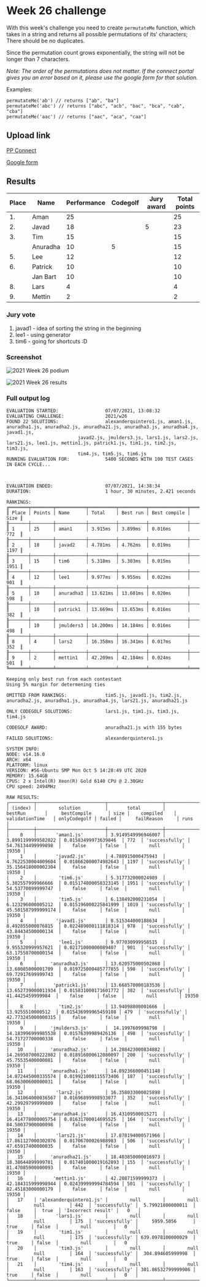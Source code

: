 # Week 26 challenge

With this week's challenge you need to create `permutateMe` function, which takes in a string and returns all possible permutations of its' characters;
There should be no duplicates.

Since the permutation count grows exponentially, the string will not be longer than 7 characters.

*Note: The order of the permutations does not matter.
If the connect portal gives you an error based on it, please use the google form for that solution.*

Examples:
```
permutateMe('ab') // returns ["ab", "ba"]
permutateMe('abc') // returns ["abc", "acb", "bac", "bca", "cab", "cba"]
permutateMe('aac') // returns ["aac", "aca", "caa"]
```


## Upload link

[PP Connect](https://connect.passionatepeople.io/code-challenge-submission)

[Google form](https://forms.gle/uTnNAahd9Jd3CfUx8)

## Results


| Place | Name        | Performance | Codegolf | Jury award | Total points |
|-------|-------------|-------------|----------|------------|--------------|
| 1.    | Aman        | 25          |          |            | 25           |
| 2.    | Javad       | 18          |          | 5          | 23           |
| 3.    | Tim         | 15          |          |            | 15           |
|       | Anuradha    | 10          | 5        |            | 15           |
| 5.    | Lee         | 12          |          |            | 12           |
| 6.    | Patrick     | 10          |          |            | 10           |
|       | Jan Bart    | 10          |          |            | 10           |
| 8.    | Lars        | 4           |          |            | 4            |
| 9.    | Mettin      | 2           |          |            | 2            |

### Jury vote

1. javad1 - idea of sorting the string in the beginning
2. lee1 - using generator
3. tim6 - going for shortcuts :D

### Screenshot

![2021 Week 26 podium](./podium.png)

![2021 Week 26 results](./results.png)

### Full output log
```
EVALUATION STARTED:                 07/07/2021, 13:08:32
EVALUATING CHALLENGE:               2021/w26
FOUND 22 SOLUTIONS:                 alexanderquintero1.js, aman1.js, anuradha1.js, anuradha2.js, anuradha21.js, anuradha3.js, anuradha4.js, javad1.js,
                          javad2.js, jmulders3.js, lars1.js, lars2.js, lars21.js, lee1.js, mettin1.js, patrick1.js, tim1.js, tim2.js, tim3.js,
                          tim4.js, tim5.js, tim6.js
RUNNING EVALUATION FOR:             5400 SECONDS WITH 100 TEST CASES IN EACH CYCLE...



EVALUATION ENDED:                   07/07/2021, 14:38:34
DURATION:                           1 hour, 30 minutes, 2.421 seconds

RANKINGS:
╔═══════╤════════╤═══════════╤══════════╤══════════╤══════════════╤══════╗
║ Place │ Points │ Name      │ Total    │ Best run │ Best compile │ Size ║
╟───────┼────────┼───────────┼──────────┼──────────┼──────────────┼──────╢
║ 1     │ 25     │ aman1     │ 3.915ms  │ 3.899ms  │ 0.016ms      │ 772  ║
╟───────┼────────┼───────────┼──────────┼──────────┼──────────────┼──────╢
║ 2     │ 18     │ javad2    │ 4.781ms  │ 4.762ms  │ 0.019ms      │ 1197 ║
╟───────┼────────┼───────────┼──────────┼──────────┼──────────────┼──────╢
║ 3     │ 15     │ tim6      │ 5.318ms  │ 5.303ms  │ 0.015ms      │ 1951 ║
╟───────┼────────┼───────────┼──────────┼──────────┼──────────────┼──────╢
║ 4     │ 12     │ lee1      │ 9.977ms  │ 9.955ms  │ 0.022ms      │ 901  ║
╟───────┼────────┼───────────┼──────────┼──────────┼──────────────┼──────╢
║ 5     │ 10     │ anuradha3 │ 13.621ms │ 13.601ms │ 0.020ms      │ 598  ║
╟───────┼────────┼───────────┼──────────┼──────────┼──────────────┼──────╢
║       │ 10     │ patrick1  │ 13.669ms │ 13.653ms │ 0.016ms      │ 382  ║
╟───────┼────────┼───────────┼──────────┼──────────┼──────────────┼──────╢
║       │ 10     │ jmulders3 │ 14.200ms │ 14.184ms │ 0.016ms      │ 498  ║
╟───────┼────────┼───────────┼──────────┼──────────┼──────────────┼──────╢
║ 8     │ 4      │ lars2     │ 16.358ms │ 16.341ms │ 0.017ms      │ 352  ║
╟───────┼────────┼───────────┼──────────┼──────────┼──────────────┼──────╢
║ 9     │ 2      │ mettin1   │ 42.209ms │ 42.184ms │ 0.024ms      │ 501  ║
╚═══════╧════════╧═══════════╧══════════╧══════════╧══════════════╧══════╝

Keeping only best run from each contestant
Using 5% margin for determening ties

OMITTED FROM RANKINGS:              tim5.js, javad1.js, tim2.js, anuradha2.js, anuradha1.js, anuradha4.js, lars21.js, anuradha21.js

ONLY CODEGOLF SOLUTIONS:            lars1.js, tim1.js, tim3.js, tim4.js

CODEGOLF AWARD:                     anuradha21.js with 155 bytes

FAILED SOLUTIONS:                   alexanderquintero1.js

SYSTEM INFO:
NODE: v14.16.0
ARCH: x64
PLATFORM: linux
VERSION: #56-Ubuntu SMP Mon Oct 5 14:28:49 UTC 2020
MEMORY: 15.64GB
CPUS: 2 x Intel(R) Xeon(R) Gold 6140 CPU @ 2.30GHz
CPU speed: 2494MHz

RAW RESULTS:
┌─────────┬─────────────────────────┬────────────────────┬────────────────────┬──────────────────────┬──────┬────────────────┬────────────────────┬──────────────┬────────┬────────────────────┬───────┐
│ (index) │        solution         │       total        │      bestRun       │     bestCompile      │ size │    compiled    │   validationTime   │ onlyCodegolf │ failed │     failReason     │ runs  │
├─────────┼─────────────────────────┼────────────────────┼────────────────────┼──────────────────────┼──────┼────────────────┼────────────────────┼──────────────┼────────┼────────────────────┼───────┤
│    0    │       'aman1.js'        │ 3.9149549996946007 │ 3.8991199999582022 │ 0.01583499973639846  │ 772  │ 'successfully' │ 54.76134499999898  │    false     │ false  │        null        │ 19350 │
│    1    │       'javad2.js'       │ 4.780915000475943  │ 4.7622530004009604 │ 0.018662000074982643 │ 1197 │ 'successfully' │ 35.156418000002304 │    false     │ false  │        null        │ 19350 │
│    2    │        'tim6.js'        │ 5.317732000024989  │ 5.302557999966666  │ 0.015174000058323145 │ 1951 │ 'successfully' │ 54.53770099999747  │    false     │ false  │        null        │ 19350 │
│    3    │        'tim5.js'        │ 6.138492000231054  │ 6.123296000005212  │ 0.015196000225841999 │ 1019 │ 'successfully' │ 45.501587999999174 │    false     │ false  │        null        │ 19350 │
│    4    │       'javad1.js'       │ 8.515344000188634  │ 8.492855000076815  │ 0.022489000111818314 │ 978  │ 'successfully' │ 43.84434500000134  │    false     │ false  │        null        │ 19350 │
│    5    │        'lee1.js'        │ 9.977030999958515  │ 9.955320999957621  │ 0.02171000000089407  │ 901  │ 'successfully' │ 63.17558700000154  │    false     │ false  │        null        │ 19350 │
│    6    │     'anuradha3.js'      │ 13.620575000502868 │ 13.60085000001709  │ 0.019725000485777855 │ 598  │ 'successfully' │ 69.72917699999743  │    false     │ false  │        null        │ 19350 │
│    7    │      'patrick1.js'      │ 13.668570000183536 │ 13.652739000011934 │ 0.015831000171601772 │ 382  │ 'successfully' │  41.4425459999984  │    false     │ false  │        null        │ 19350 │
│    8    │        'tim2.js'        │ 13.94098800001666  │  13.9255510000512  │ 0.015436999965459108 │ 479  │ 'successfully' │ 42.773245000000315 │    false     │ false  │        null        │ 19350 │
│    9    │     'jmulders3.js'      │  14.1997609998798  │ 14.183996999985538 │ 0.01576399989426136  │ 498  │ 'successfully' │ 54.71727700000338  │    false     │ false  │        null        │ 19350 │
│   10    │     'anuradha2.js'      │ 14.288423000834882 │ 14.269507000222802 │ 0.018916000612080097 │ 200  │ 'successfully' │ 45.75535400000081  │    false     │ false  │        null        │ 19350 │
│   11    │     'anuradha1.js'      │ 14.892366000451148 │ 14.872445000335574 │ 0.019921000115573406 │ 187  │ 'successfully' │ 68.06300600000031  │    false     │ false  │        null        │ 19350 │
│   12    │       'lars2.js'        │ 16.358033000025898 │ 16.341064000036567 │ 0.01696899998933077  │ 352  │ 'successfully' │ 42.29929799999809  │    false     │ false  │        null        │ 19350 │
│   13    │     'anuradha4.js'      │ 16.43109500015271  │ 16.414778000005754 │ 0.01631700014695525  │ 164  │ 'successfully' │ 84.50037900000098  │    false     │ false  │        null        │ 19350 │
│   14    │       'lars21.js'       │ 17.878194000571966 │ 17.861127000302076 │ 0.01706700026988983  │ 506  │ 'successfully' │ 47.65917400000035  │    false     │ false  │        null        │ 19350 │
│   15    │     'anuradha21.js'     │ 18.403850000016973 │ 18.38644899999781  │ 0.017401000019162893 │ 155  │ 'successfully' │ 81.47085900000093  │    false     │ false  │        null        │ 19350 │
│   16    │      'mettin1.js'       │ 42.20871599999373  │ 42.184315999998944 │ 0.024399999994784594 │ 501  │ 'successfully' │ 82.45183000000179  │    false     │ false  │        null        │ 19350 │
│   17    │ 'alexanderquintero1.js' │        null        │        null        │         null         │ 442  │ 'successfully' │  5.79921800000011  │    false     │  true  │ 'Incorrect result' │   0   │
│   18    │       'lars1.js'        │        null        │        null        │         null         │ 175  │ 'successfully' │     5959.5056      │     true     │ false  │        null        │   0   │
│   19    │        'tim1.js'        │        null        │        null        │         null         │ 175  │ 'successfully' │ 639.0978100000029  │     true     │ false  │        null        │   0   │
│   20    │        'tim3.js'        │        null        │        null        │         null         │ 164  │ 'successfully' │  304.894605999998  │     true     │ false  │        null        │   0   │
│   21    │        'tim4.js'        │        null        │        null        │         null         │ 163  │ 'successfully' │ 301.86532799999986 │     true     │ false  │        null        │   0   │
└─────────┴─────────────────────────┴────────────────────┴────────────────────┴──────────────────────┴──────┴────────────────┴────────────────────┴──────────────┴────────┴────────────────────┴───────┘
```
